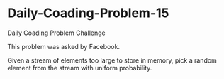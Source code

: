 # Daily-Coading-Problem-15
Daily Coading Problem Challenge

This problem was asked by Facebook.

Given a stream of elements too large to store in memory, pick a random element from the stream with uniform probability.


